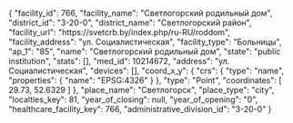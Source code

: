 {
    "facility_id": 766,
    "facility_name": "Светлогорский родильный дом",
    "district_id": "3-20-0",
    "district_name": "Светлогорский район",
    "facility_url": "https:\/\/svetcrb.by\/index.php\/ru-RU\/roddom",
    "facility_address": "ул. Социалистическая",
    "facility_type": "Больницы",
    "ap_1": "85",
    "name": "Светлогорский родильный дом",
    "state": "public institution",
    "stats": [],
    "med_id": 10214672,
    "address": "ул. Социалистическая",
    "devices": [],
    "coord_x_y": {
        "crs": {
            "type": "name",
            "properties": {
                "name": "EPSG:4326"
            }
        },
        "type": "Point",
        "coordinates": [
            29.73,
            52.6329
        ]
    },
    "place_name": "Светлогорск",
    "place_type": "city",
    "localties_key": 81,
    "year_of_closing": null,
    "year_of_opening": "0",
    "healthcare_facility_key": 766,
    "administrative_division_id": "3-20-0"
}